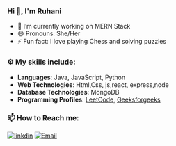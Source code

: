 ### Hi 👋, I'm Ruhani 

- 🔭 I’m currently working on MERN Stack
- 😄 Pronouns: She/Her
- ⚡ Fun fact: I love playing Chess and solving puzzles
### ⚙️ My skills include:
- **Languages**: Java, JavaScript, Python
- **Web Technologies**: Html,Css, js,react, express,node
- **Database Technologies**: MongoDB
- **Programming Profiles**: [LeetCode](https://leetcode.com/ruhani10/), [Geeksforgeeks](https://auth.geeksforgeeks.org/user/ruhanim6wzn)

### 📫 How to Reach me:
[![linkdin](https://camo.githubusercontent.com/1d801b8d8c5a1c423a1e7aac90d98e05b152df938baff951b05871c731336353/68747470733a2f2f696d672e69636f6e73382e636f6d2f636c6f7564732f3130302f3030303030302f6c696e6b6564696e2e706e67)](https://www.linkedin.com/in/ruhani-makhija-729541191/) [![Email](https://camo.githubusercontent.com/41605465f545ec4aa8c284d64549f5bffc28137da23777d3d1fef4ad79a88643/68747470733a2f2f696d672e69636f6e73382e636f6d2f636c6f7564732f3130302f3030303030302f676d61696c2e706e67)](mailto:ruhanimakhija0987@gmail.com)



<!--
**RuhaniMakhija/RuhaniMakhija** is a ✨ _special_ ✨ repository because its `README.md` (this file) appears on your GitHub profile.

Here are some ideas to get you started:

- 🔭 I’m currently working on ...
- 🌱 I’m currently learning ...
- 👯 I’m looking to collaborate on ...
- 🤔 I’m looking for help with ...
- 💬 Ask me about ...
- 📫 How to reach me: ...
- 😄 Pronouns: ...
- ⚡ Fun fact: ...
-->
